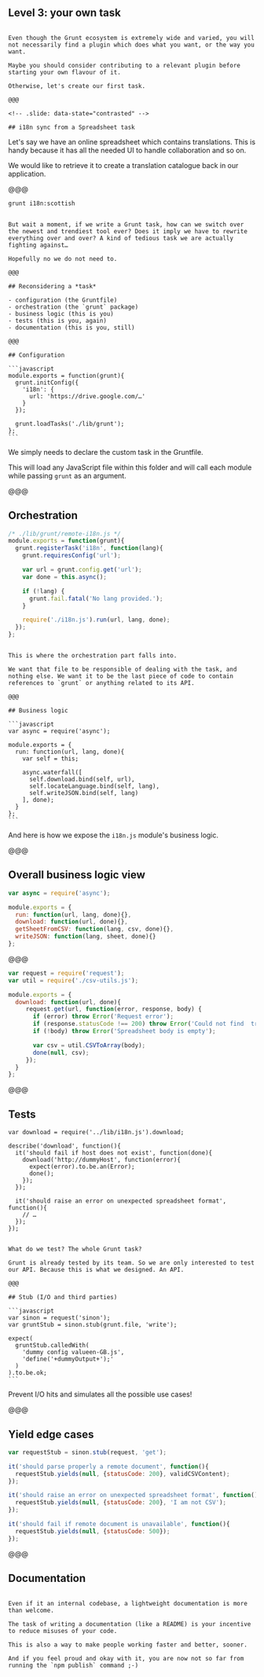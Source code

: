 ## Level 3: your own task

<!-- .slide: data-background="images/everyday-kx-11m.jpg" -->

~~~~

Even though the Grunt ecosystem is extremely wide and varied, you will not necessarily find a plugin which does what you want, or the way you want.

Maybe you should consider contributing to a relevant plugin before starting your own flavour of it.

Otherwise, let's create our first task.

@@@

<!-- .slide: data-state="contrasted" -->

## i18n sync from a Spreadsheet task

~~~~

Let's say we have an online spreadsheet which contains translations. This is handy because it has all the needed UI to handle collaboration and so on.

We would like to retrieve it to create a translation catalogue back in our application.

@@@

```bash
grunt i18n:scottish
```

~~~~

But wait a moment, if we write a Grunt task, how can we switch over the newest and trendiest tool ever? Does it imply we have to rewrite everything over and over? A kind of tedious task we are actually fighting against…

Hopefully no we do not need to.

@@@

## Reconsidering a *task*

- configuration (the Gruntfile)
- orchestration (the `grunt` package)
- business logic (this is you)
- tests (this is you, again)
- documentation (this is you, still)

@@@

## Configuration

```javascript
module.exports = function(grunt){
  grunt.initConfig({
    'i18n': {
      url: 'https://drive.google.com/…'
    }
  });

  grunt.loadTasks('./lib/grunt');
};
```

~~~~

We simply needs to declare the custom task in the Gruntfile.

This will load any JavaScript file within this folder and will call each module while passing `grunt` as an argument.

@@@

## Orchestration

```javascript
/* ./lib/grunt/remote-i18n.js */
module.exports = function(grunt){
  grunt.registerTask('i18n', function(lang){
    grunt.requiresConfig('url');

    var url = grunt.config.get('url');
    var done = this.async();

    if (!lang) {
      grunt.fail.fatal('No lang provided.');
    }

    require('./i18n.js').run(url, lang, done);
  });
};
```

~~~~

This is where the orchestration part falls into.

We want that file to be responsible of dealing with the task, and nothing else. We want it to be the last piece of code to contain references to `grunt` or anything related to its API.

@@@

## Business logic

```javascript
var async = require('async');

module.exports = {
  run: function(url, lang, done){
    var self = this;

    async.waterfall([
      self.download.bind(self, url),
      self.locateLanguage.bind(self, lang),
      self.writeJSON.bind(self, lang)
    ], done);
  }
};
```

~~~~

And here is how we expose the `i18n.js` module's business logic.

@@@

## Overall business logic view

```javascript
var async = require('async');

module.exports = {
  run: function(url, lang, done){},
  download: function(url, done){},
  getSheetFromCSV: function(lang, csv, done){},
  writeJSON: function(lang, sheet, done){}
};
```

@@@

```javascript
var request = require('request');
var util = require('./csv-utils.js');

module.exports = {
  download: function(url, done){
     request.get(url, function(error, response, body) {
       if (error) throw Error('Request error');
       if (response.statusCode !== 200) throw Error('Could not find  translation spreadsheet');
       if (!body) throw Error('Spreadsheet body is empty');

       var csv = util.CSVToArray(body);
       done(null, csv);
     });
  }
};
```

@@@

## Tests

```coffescript
var download = require('../lib/i18n.js').download;

describe('download', function(){
  it('should fail if host does not exist', function(done){
    download('http://dummyHost', function(error){
      expect(error).to.be.an(Error);
      done();
    });
  });

  it('should raise an error on unexpected spreadsheet format', function(){
    // …
  });
});
```

~~~~

What do we test? The whole Grunt task?

Grunt is already tested by its team. So we are only interested to test our API. Because this is what we designed. An API.

@@@

## Stub (I/O and third parties)

```javascript
var sinon = request('sinon');
var gruntStub = sinon.stub(grunt.file, 'write');

expect(
  gruntStub.calledWith(
    'dummy config valueen-GB.js',
    'define('+dummyOutput+');'
  )
).to.be.ok;
```

~~~~

Prevent I/O hits and simulates all the possible use cases!

@@@

## Yield edge cases

```javascript
var requestStub = sinon.stub(request, 'get');

it('should parse properly a remote document', function(){
  requestStub.yields(null, {statusCode: 200}, validCSVContent);
});

it('should raise an error on unexpected spreadsheet format', function(){
  requestStub.yields(null, {statusCode: 200}, 'I am not CSV');
});

it('should fail if remote document is unavailable', function(){
  requestStub.yields(null, {statusCode: 500});
});
```


@@@

<!-- .slide: data-background="../writethedocs/images/api-example.png" -->

## Documentation

~~~~

Even if it an internal codebase, a lightweight documentation is more than welcome.

The task of writing a documentation (like a README) is your incentive to reduce misuses of your code.

This is also a way to make people working faster and better, sooner.

And if you feel proud and okay with it, you are now not so far from running the `npm publish` command ;-)